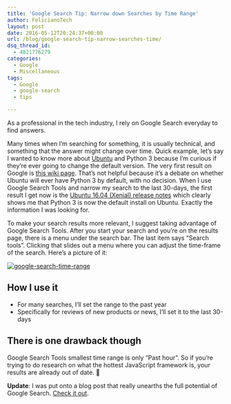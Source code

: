 ```yaml
---
title: 'Google Search Tip: Narrow down Searches by Time Range'
author: FelicianoTech
layout: post
date: 2016-05-12T20:24:37+00:00
url: /blog/google-search-tip-narrow-searches-time/
dsq_thread_id:
  - 4821776279
categories:
  - Google
  - Miscellaneous
tags:
  - Google
  - google-search
  - tips

---
```

As a professional in the tech industry, I rely on Google Search everyday to find answers.

Many times when I&#8217;m searching for something, it is usually technical, and something that the answer might change over time. Quick example, let&#8217;s say I wanted to know more about [Ubuntu][1] and Python 3 because I&#8217;m curious if they&#8217;re ever going to change the default version. The very first result on Google is [this wiki page][2]. That&#8217;s not helpful because it&#8217;s a debate on whether Ubuntu will ever have Python 3 by default, with no decision. When I use Google Search Tools and narrow my search to the last 30-days, the first result I get now is the [Ubuntu 16.04 (Xenial) release notes][3] which clearly shows me that Python 3 is now the default install on Ubuntu. Exactly the information I was looking for.

To make your search results more relevant, I suggest taking advantage of Google Search Tools. After you start your search and you&#8217;re on the results page, there is a menu under the search bar. The last item says &#8220;Search tools&#8221;. Clicking that slides out a menu where you can adjust the time-frame of the search. Here&#8217;s a picture of it:

[<img src="https://i1.wp.com/feliciano.tech/wp-content/uploads/2016/05/google-search-time-range.png?resize=640%2C515&#038;ssl=1" alt="google-search-time-range" class="aligncenter size-full wp-image-1642" srcset="https://i1.wp.com/feliciano.tech/wp-content/uploads/2016/05/google-search-time-range.png?w=1002&ssl=1 1002w, https://i1.wp.com/feliciano.tech/wp-content/uploads/2016/05/google-search-time-range.png?resize=600%2C483&ssl=1 600w, https://i1.wp.com/feliciano.tech/wp-content/uploads/2016/05/google-search-time-range.png?resize=768%2C618&ssl=1 768w" sizes="(max-width: 640px) 100vw, 640px" data-recalc-dims="1" />][4]

## How I use it

  * For many searches, I&#8217;ll set the range to the past year
  * Specifically for reviews of new products or news, I&#8217;ll set it to the last 30-days

## There is one drawback though

Google Search Tools smallest time range is only &#8220;Past hour&#8221;. So if you&#8217;re trying to do research on what the hottest JavaScript framework is, your results are already out of date. 🙂

**Update**: I was put onto a blog post that really unearths the full potential of Google Search. [Check it out][5].

 [1]: https://ubuntu.com
 [2]: https://wiki.ubuntu.com/Python/3
 [3]: https://wiki.ubuntu.com/XenialXerus/ReleaseNotes#Python_3
 [4]: https://i1.wp.com/feliciano.tech/wp-content/uploads/2016/05/google-search-time-range.png?ssl=1
 [5]: http://jwebnet.net/advancedgooglesearch.html
